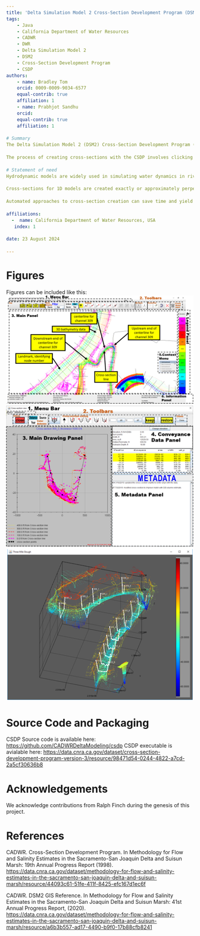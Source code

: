 ```yaml
---
title: 'Delta Simulation Model 2 Cross-Section Development Program (DSM2 CSDP): A Java application for creating channel geometry for the DSM2 model'
tags:
	- Java
	- California Department of Water Resources
	- CADWR
	- DWR
	- Delta Simulation Model 2
	- DSM2
	- Cross-Section Development Program
	- CSDP
authors:
	- name: Bradley Tom
	orcid: 0009-0009-9034-6577
	equal-contrib: true
	affiliation: 1
	- name: Prabhjot Sandhu
	orcid: 
	equal-contrib: true
	affiliation: 1

# Summary
The Delta Simulation Model 2 (DSM2) Cross-Section Development Program (CSDP)\autoref{fig:csdp_main_window} is a user-friendly Java software tool that is developed to prepare geometric inputs for hydrodynamic models. The CSDP allows the user to use bathymetry data collected in different years by different agencies as a guide to create cross-sections in a river channel manually or automatically.

The process of creating cross-sections with the CSDP involves clicking on a graph of bathymetry data and/or Digital Elevation Model (DEM) data \autoref{fig:csdp_xs_view}. The bathymetry points on the graph can be color-coded to identify attributes such as collection year or data source. The use of a DEM requires more pre-processing of bathymetry data, and can make variations in data quality less obvious to the user. The CSDP also includes a tool to display bathymetry data together with cross-sections in a 3D interactive plot \autoref{fig:csdp_3d_view}, allowing the user to zoom, pan, and rotate the plot to determine qualitatively how the cross-sections compare to the bathymetry data. The 3D plot can also help the user identify features that the user may wish to exclude from model geometry, such as narrow deep holes.

# Statement of need
Hydrodynamic models are widely used in simulating water dynamics in riverine and estuarine systems. A reasonably realistic representation of the geometry (e.g., channel length, junctions, cross sections, etc.) of the study area is imperative for any successful hydrodynamic modeling applications. Typically, hydrodynamic models do not digest these data directly but rely on pre-processing tools to convert the data to a format readable to them.

Cross-sections for 1D models are created exactly or approximately perpendicular to the channel center lines of a river system. The shapes of the cross-sections are derived from bathymetry data, either as individual points, or as a surface created using GIS, such as a DEM. Coordinate systems are channel-based, with cross-section point coordinates measured in the longitudinal and transverse directions. Cross-sections are placed as needed to approximate the variations in the channel bathymetry that are most important for the accuracy of the flow simulation.

Automated approaches to cross-section creation can save time and yield more consistent results. However, they either assume that all data used to create them are of equal quality, or they include a method for making manual adjustments to cross-sections. The CSDP is a standalone application, requiring no other software, such as GIS. It is easy to use, and is designed specifically to create input for DSM2 but also can be applied to other hydrodynamic models. The CSDP differs from tools used for other hydrodynamic models in that the placement of channel centerlines, cross-section lines, and cross-section points can all be done manually. This has the advantage of allowing the user full control over cross-section creation, allowing the user to place more emphasis on bathymetry data considered to be higher quality, and to easily incorporate proposed changes to channels, such as dredging. However, the manual cross-section development process can be time consuming, and results for a given set of input data will be more variable than results from automated tools. The CSDP can also create cross-sections automatically, which can then be edited manually as needed.

affiliations:
  -  name: California Department of Water Resources, USA
   index: 1

date: 23 August 2024

---
```


# Figures

Figures can be included like this:
![An example graphic user interface window of the CSDP\label{fig:csdp_main_window}](csdpPlanView.png)
![An example cross-section window of the CSDP\label{fig:csdp_xs_view}](csdpXSView.png)
![An example 3D Bathymetry and Cross-Section interactive plot showing river channel bathymetry and user-defined cross-sections. The legend shows the elevation variations of the bathymetry data.\label{fig:csdp_3d_view}](csdp3DView.png)

# Source Code and Packaging
CSDP Source code is available here: https://github.com/CADWRDeltaModeling/csdp
CSDP executable is avialable here: https://data.cnra.ca.gov/dataset/cross-section-development-program-version-3/resource/98471d54-0244-4822-a7cd-2a5cf30636b8

# Acknowledgements

We acknowledge contributions from Ralph Finch during the genesis of this project.

# References

CADWR. Cross-Section Development Program. In Methodology for Flow and Salinity Estimates in the Sacramento-San Joaquin Delta and Suisun Marsh: 19th Annual Progress Report (1998). https://data.cnra.ca.gov/dataset/methodology-for-flow-and-salinity-estimates-in-the-sacramento-san-joaquin-delta-and-suisun-marsh/resource/44093c61-51fe-411f-8425-efc167d1ec6f

CADWR. DSM2 GIS Reference. In Methodology for Flow and Salinity Estimates in the Sacramento-San Joaquin Delta and Suisun Marsh: 41st Annual Progress Report, (2020). https://data.cnra.ca.gov/dataset/methodology-for-flow-and-salinity-estimates-in-the-sacramento-san-joaquin-delta-and-suisun-marsh/resource/a6b3b557-ad17-4490-b9f0-17b88cfb8241
